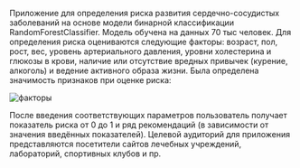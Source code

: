 Приложение для определения риска развития сердечно-сосудистых заболеваний на основе модели бинарной классификации RandomForestClassifier. Модель обучена на данных 70 тыс человек. Для определения риска оцениваются следующие факторы: возраст, пол, рост, вес, уровень артериального давления, уровни холестерина и глюкозы в крови, наличие или отсутствие вредных привычек (курение, алкоголь) и ведение активного образа жизни.
Была определена значимость признаков при оценке риска:

![факторы](https://user-images.githubusercontent.com/124627580/222919299-bf181b8f-68e7-46f5-bf64-d9d09f01debc.png)

После введения соответствующих параметров пользователь получает показатель риска от 0 до 1 и ряд рекомендаций (в зависимости от значения введённых показателей).
Целевой аудиторий для приложения представляются посетители сайтов лечебных учреждений, лабораторий, спортивных клубов и пр.
